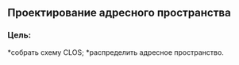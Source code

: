 ## **Проектирование адресного пространства**

### **Цель:**

  *cобрать схему CLOS;
  *распределить адресное пространство.
